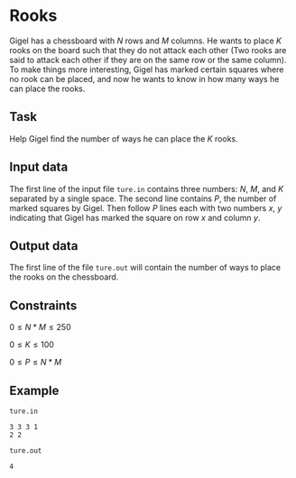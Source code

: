 # Rooks

Gigel has a chessboard with $N$ rows and $M$ columns. He wants to place $K$ rooks on the board such that they do not attack each other (Two rooks are said to attack each other if they are on the same row or the same column). To make things more interesting, Gigel has marked certain squares where no rook can be placed, and now he wants to know in how many ways he can place the rooks.

## Task

Help Gigel find the number of ways he can place the $K$ rooks.

## Input data

The first line of the input file `ture.in` contains three numbers: $N$, $M$, and $K$ separated by a single space. The second line contains $P$, the number of marked squares by Gigel. Then follow $P$ lines each with two numbers $x$, $y$ indicating that Gigel has marked the square on row $x$ and column $y$.

## Output data

The first line of the file `ture.out` will contain the number of ways to place the rooks on the chessboard.

## Constraints

$0 \leq N*M \leq 250$

$0 \leq K \leq 100$

$0 \leq P \leq N*M$

## Example

`ture.in`

```
3 3 3 1
2 2
```

`ture.out`

```
4
```